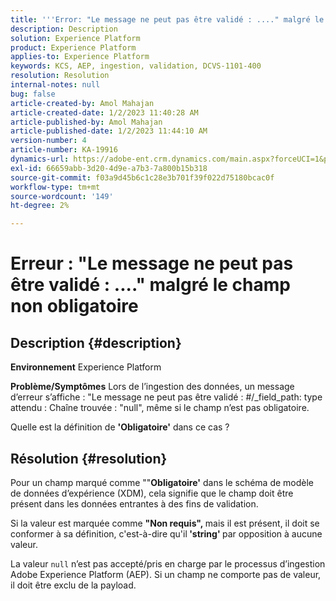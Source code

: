 ```yaml
---
title: '''Error: "Le message ne peut pas être validé : ...." malgré le champ non obligatoire"'
description: Description
solution: Experience Platform
product: Experience Platform
applies-to: Experience Platform
keywords: KCS, AEP, ingestion, validation, DCVS-1101-400
resolution: Resolution
internal-notes: null
bug: false
article-created-by: Amol Mahajan
article-created-date: 1/2/2023 11:40:28 AM
article-published-by: Amol Mahajan
article-published-date: 1/2/2023 11:44:10 AM
version-number: 4
article-number: KA-19916
dynamics-url: https://adobe-ent.crm.dynamics.com/main.aspx?forceUCI=1&pagetype=entityrecord&etn=knowledgearticle&id=bea9f53d-928a-ed11-81ac-6045bd006ce9
exl-id: 66659abb-3d20-4d9e-a7b3-7a800b15b318
source-git-commit: f03a9d45b6c1c28e3b701f39f022d75180bcac0f
workflow-type: tm+mt
source-wordcount: '149'
ht-degree: 2%

---
```


# Erreur : &quot;Le message ne peut pas être validé : ....&quot; malgré le champ non obligatoire

## Description {#description}

<b>Environnement</b>
Experience Platform


<b>Problème/Symptômes</b>
Lors de l’ingestion des données, un message d’erreur s’affiche : &quot;Le message ne peut pas être validé : #/_field_path: type attendu : Chaîne trouvée : &quot;null&quot;, même si le champ n’est pas obligatoire.

Quelle est la définition de <b>&#39;Obligatoire&#39;</b> dans ce cas ?


## Résolution {#resolution}


Pour un champ marqué comme &quot;&quot;<b>Obligatoire&#39;</b> dans le schéma de modèle de données d’expérience (XDM), cela signifie que le champ doit être présent dans les données entrantes à des fins de validation.

Si la valeur est marquée comme <b>&quot;Non requis&quot;, </b>mais il est présent, il doit se conformer à sa définition, c&#39;est-à-dire qu&#39;il<b> &#39;string&#39; </b>par opposition à aucune valeur.



La valeur `null` n’est pas accepté/pris en charge par le processus d’ingestion Adobe Experience Platform (AEP). Si un champ ne comporte pas de valeur, il doit être exclu de la payload.
